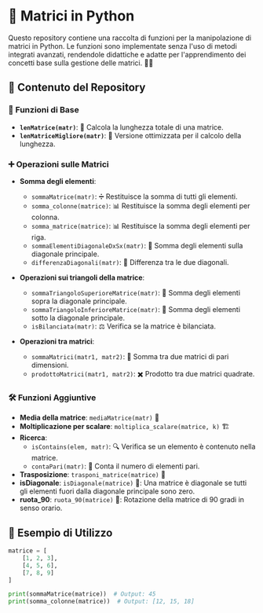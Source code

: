 # 📌 Matrici in Python

Questo repository contiene una raccolta di funzioni per la manipolazione di matrici in Python. Le funzioni sono implementate senza l'uso di metodi integrati avanzati, rendendole didattiche e adatte per l'apprendimento dei concetti base sulla gestione delle matrici. 🧑‍💻

## 📂 Contenuto del Repository

### 🔢 Funzioni di Base
- **`lenMatrice(matr)`**: 📏 Calcola la lunghezza totale di una matrice.
- **`lenMatriceMigliore(matr)`**: 🚀 Versione ottimizzata per il calcolo della lunghezza.

### ➕ Operazioni sulle Matrici
- **Somma degli elementi**:
    - `sommaMatrice(matr)`: ➗ Restituisce la somma di tutti gli elementi.
    - `somma_colonne(matrice)`: 📊 Restituisce la somma degli elementi per colonna.
    - `somma_matrice(matrice)`: 📊 Restituisce la somma degli elementi per riga.
    - `sommaElementiDiagonaleDxSx(matr)`: 🔀 Somma degli elementi sulla diagonale principale.
    - `differenzaDiagonali(matr)`: 🔄 Differenza tra le due diagonali.

- **Operazioni sui triangoli della matrice**:
    - `sommaTriangoloSuperioreMatrice(matr)`: 🔼 Somma degli elementi sopra la diagonale principale.
    - `sommaTriangoloInferioreMatrice(matr)`: 🔽 Somma degli elementi sotto la diagonale principale.
    - `isBilanciata(matr)`: ⚖️ Verifica se la matrice è bilanciata.

- **Operazioni tra matrici**:
    - `sommaMatrici(matr1, matr2)`: 🔄 Somma tra due matrici di pari dimensioni.
    - `prodottoMatrici(matr1, matr2)`: ✖️ Prodotto tra due matrici quadrate.

### 🛠️ Funzioni Aggiuntive
- **Media della matrice**: `mediaMatrice(matr)` 🎯
- **Moltiplicazione per scalare**: `moltiplica_scalare(matrice, k)` 🏗️
- **Ricerca**:
    - `isContains(elem, matr)`: 🔍 Verifica se un elemento è contenuto nella matrice.
    - `contaPari(matr)`: 🔢 Conta il numero di elementi pari.
- **Trasposizione**: `trasponi_matrice(matrice)` 🔄
- **isDiagonale**: `isDiagonale(matrice)` 🔄: Una matrice è diagonale se tutti gli elementi fuori dalla diagonale principale sono zero.
- **ruota_90**: `ruota_90(matrice)` 🔄: Rotazione della matrice di 90 gradi in senso orario.

## 📝 Esempio di Utilizzo

```python
matrice = [
    [1, 2, 3],
    [4, 5, 6],
    [7, 8, 9]
]

print(sommaMatrice(matrice))  # Output: 45
print(somma_colonne(matrice))  # Output: [12, 15, 18]
```

